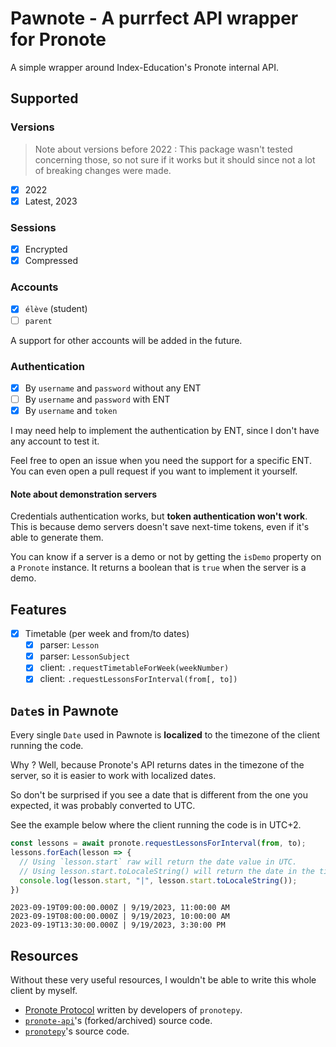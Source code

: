 # Pawnote - A purrfect API wrapper for Pronote

A simple wrapper around Index-Education's Pronote internal API.

## Supported

### Versions

> Note about versions before 2022 : This package wasn't tested concerning those, so not sure if it works but it should since not a lot of breaking changes were made.

- [x] 2022
- [x] Latest, 2023

### Sessions

- [x] Encrypted
- [x] Compressed

### Accounts

- [x] `élève` (student)
- [ ] `parent`

A support for other accounts will be added in the future.

### Authentication

- [x] By `username` and `password` without any ENT
- [ ] By `username` and `password` with ENT
- [x] By `username` and `token`

I may need help to implement the authentication by ENT, since I don't have any account to test it.

Feel free to open an issue when you need the support for a specific ENT.
You can even open a pull request if you want to implement it yourself.

#### Note about demonstration servers

Credentials authentication works, but **token authentication won't work**.
This is because demo servers doesn't save next-time tokens, even if it's able to generate them.

You can know if a server is a demo or not by getting the `isDemo` property on a `Pronote` instance.
It returns a boolean that is `true` when the server is a demo.

## Features

- [x] Timetable (per week and from/to dates)
  - [x] parser: `Lesson`
  - [x] parser: `LessonSubject`
  - [x] client: `.requestTimetableForWeek(weekNumber)`
  - [x] client: `.requestLessonsForInterval(from[, to])`

## `Date`s in Pawnote

Every single `Date` used in Pawnote is **localized** to the timezone of the client running the code.

Why ? Well, because Pronote's API returns dates in the timezone of the server, so it is easier to work with localized dates.

So don't be surprised if you see a date that is different from the one you expected, it was probably converted to UTC.

See the example below where the client running the code is in UTC+2.

```javascript
const lessons = await pronote.requestLessonsForInterval(from, to);
lessons.forEach(lesson => {
  // Using `lesson.start` raw will return the date value in UTC.
  // Using lesson.start.toLocaleString() will return the date in the timezone of the client.
  console.log(lesson.start, "|", lesson.start.toLocaleString());
})
```

```console
2023-09-19T09:00:00.000Z | 9/19/2023, 11:00:00 AM
2023-09-19T08:00:00.000Z | 9/19/2023, 10:00:00 AM
2023-09-19T13:30:00.000Z | 9/19/2023, 3:30:00 PM
```

## Resources

Without these very useful resources, I wouldn't be able to write this whole client by myself.

- [Pronote Protocol](https://github.com/bain3/pronotepy/blob/master/PRONOTE%20protocol.md) written by developers of `pronotepy`.
- [`pronote-api`](https://github.com/dorian-eydoux/pronote-api/tree/master/src)'s (forked/archived) source code.
- [`pronotepy`](https://github.com/bain3/pronotepy)'s source code.
